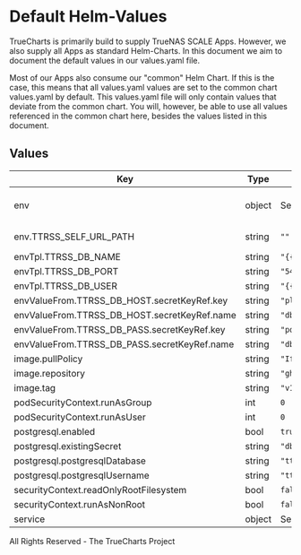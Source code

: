 # Default Helm-Values

TrueCharts is primarily build to supply TrueNAS SCALE Apps.
However, we also supply all Apps as standard Helm-Charts. In this document we aim to document the default values in our values.yaml file.

Most of our Apps also consume our "common" Helm Chart.
If this is the case, this means that all values.yaml values are set to the common chart values.yaml by default. This values.yaml file will only contain values that deviate from the common chart.
You will, however, be able to use all values referenced in the common chart here, besides the values listed in this document.

## Values

| Key | Type | Default | Description |
|-----|------|---------|-------------|
| env | object | See below. | See more environment variables in the tt-rss documentation https://git.tt-rss.org/fox/tt-rss/src/branch/master/classes/config.php#L9 |
| env.TTRSS_SELF_URL_PATH | string | `""` | External URL you use to connect to the RSS (the one you enter in your browser) |
| envTpl.TTRSS_DB_NAME | string | `"{{ .Values.postgresql.postgresqlDatabase }}"` |  |
| envTpl.TTRSS_DB_PORT | string | `"5432"` |  |
| envTpl.TTRSS_DB_USER | string | `"{{ .Values.postgresql.postgresqlUsername }}"` |  |
| envValueFrom.TTRSS_DB_HOST.secretKeyRef.key | string | `"plainhost"` |  |
| envValueFrom.TTRSS_DB_HOST.secretKeyRef.name | string | `"dbcreds"` |  |
| envValueFrom.TTRSS_DB_PASS.secretKeyRef.key | string | `"postgresql-password"` |  |
| envValueFrom.TTRSS_DB_PASS.secretKeyRef.name | string | `"dbcreds"` |  |
| image.pullPolicy | string | `"IfNotPresent"` | image pull policy |
| image.repository | string | `"ghcr.io/k8s-at-home/tt-rss"` | image repository |
| image.tag | string | `"v1.9036.0@sha256:1f79c0bb3dbfacbde597962ee01c5024ea0759dbfef2fe96bbeda8bddd97d0bc"` | image tag |
| podSecurityContext.runAsGroup | int | `0` |  |
| podSecurityContext.runAsUser | int | `0` |  |
| postgresql.enabled | bool | `true` |  |
| postgresql.existingSecret | string | `"dbcreds"` |  |
| postgresql.postgresqlDatabase | string | `"tt-rss"` | Postgres database password |
| postgresql.postgresqlUsername | string | `"tt-rss"` | Postgres database user name |
| securityContext.readOnlyRootFilesystem | bool | `false` |  |
| securityContext.runAsNonRoot | bool | `false` |  |
| service | object | See below. | Configure the services for the chart here. |

All Rights Reserved - The TrueCharts Project
